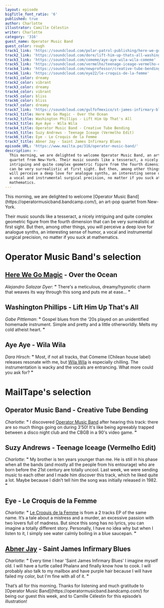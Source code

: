 ```yaml
---
layout: episode
bigTitle_font_ratio: '6'
published: true
author: Charlotte
illustrator: Camille Célestin
writer: Charlotte
category: '316'
guest_name: Operator Music Band
guest_color: rough
track1_link: 'https://soundcloud.com/polar-patrol-publishing/here-we-go-magic-over-the'
track2_link: 'https://soundcloud.com/dore/lift-him-up-thats-all-washington-phillips'
track3_link: 'https://soundcloud.com/comeme/aye-aye-wila-wila-comeme'
track5_link: 'https://soundcloud.com/vermelho/teenage-iceage-vermelho-edit '
track4_link: 'https://soundcloud.com/newprofessor/creative-tube-bending'
track6_link: 'https://soundcloud.com/eye22/le-croquis-de-la-femme'
track1_color: dreamy
track2_color: vibrant
track3_color: dreamy
track4_color: vibrant
track5_color: bliss
track6_color: bliss
track7_color: dreamy
track7_link: 'https://soundcloud.com/gulfofmexico/st-james-infirmary-blues-abner-jay'
track1_title: Here We Go Magic - Over the Ocean
track2_title: Washington Phillips - Lift Him Up That's All
track3_title: Aye Aye - Wila Wila
track4_title: Operator Music Band - Creative Tube Bending
track5_title: Suzy Andrews - Teenage Iceage (Vermelho Edit)
track6_title: Eye - Le Croquis de la Femme
track7_title: Abner Jay - Saint James Infirmary Blues
episode_URL: 'https://www.mailta.pe/316/operator-music-band/'
description: >-
  This morning, we are delighted to welcome Operator Music Band, an art-pop
  quartet from New-York. Their music sounds like a tesseract, a nicely
  intriguing and quite complex geometric figure from the fourth dimension that
  can be very surrealistic at first sight. But then, among other things, you
  will perceive a deep love for analogue synths, an interesting sense of humor,
  a vocal and instrumental surgical precision, no matter if you suck at
  mathematics.
---
```

<p id="introduction">This morning, we are delighted to welcome [Operator Music Band](https://operatormusicband.bandcamp.com/), an art-pop quartet from New-York.</p>
<p>Their music sounds like a tesseract, a nicely intriguing and quite complex geometric figure from the fourth dimension that can be very surrealistic at first sight. But then, among other things, you will perceive a deep love for analogue synths, an interesting sense of humor, a vocal and instrumental surgical precision, no matter if you suck at mathematics.</p>


# Operator Music Band's selection


## [Here We Go Magic](http://herewegomagicband.tumblr.com/) - Over the Ocean
_Alejandro Salazar Dyer_: **"** There's a meticulous, dreamy/hypnotic charm that weaves its way through this song and puts me at ease... **"**

## Washington Phillips - Lift Him Up That's All
_Gabe Pittleman_: **"** Gospel blues from the ‘20s played on an unidentified homemade instrument. Simple and pretty and a little otherworldly. Melts my cold atheist heart. **"**

## Aye Aye - Wila Wila
_Dara Hirsch_: **"** Most, if not all tracks, that Cómeme (Chilean house label) releases resonate with me, but [Wila Wila](https://ayexaye.bandcamp.com/album/wila-wila) is especially chilling. The instrumentation is wacky and the vocals are entrancing. What more could you ask for? **"**


# MailTape's selection

## Operator Music Band - Creative Tube Bending
_Charlotte_: **"** I discovered [Operator Music Band](https://operatormusicband.bandcamp.com/) after hearing this track: there are so much things going on during 3’50! It's like being agreeably trapped between a disco night club and the CBGB in a 90's video game. **"**

## Suzy Andrews - Teenage Iceage (Vermelho Edit)
_Charlotte_: **"** My brother is ten years younger than me. He is still in his phase when all the bands (and mostly all the people from his entourage) who are born before the 21st century are totally uncool. Last week, we were sending music to each other and I made him discover this track, which he liked quite a lot. Maybe because I didn’t tell him the song was initially released in 1982. **"**

## Eye - Le Croquis de la Femme
_Charlotte_: **"** [Le Croquis de la Femme](https://wavinghandsrecords.bandcamp.com/album/le-croquis-de-la-femme) is from a 2 tracks EP of the same name. It’s a tale about a mistress and a murder, an excessive passion with two lovers full of madness. But since this song has no lyrics, you can imagine a totally different story. Personally, I have no idea why but when I listen to it, I simply see water calmly boiling in a blue saucepan. **"**

## [Abner Jay](https://littleaxerecords.bandcamp.com/album/abner-jay-true-story-of-abner-jay) - Saint James Infirmary Blues
_Charlotte_: **"** Every time I hear 'Saint James Infirmary Blues' I imagine myself old. I will have a turtle called Phalanx and finally know how to cook. I will probably also talk to my mailbox and have purple hair because I will have failed my color, but I'm fine with all of it. **"**

<p id="outroduction">That’s all for this morning. Thanks for listening and much gratitude to [Operator Music Band](https://operatormusicband.bandcamp.com/) for being our guest this week, and to Camille Célestin for this episode’s illustration!</p>
